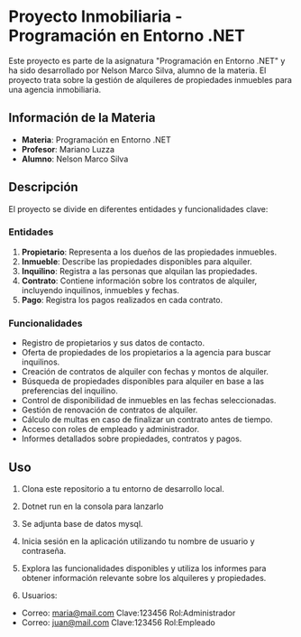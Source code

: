 # Proyecto Inmobiliaria - Programación en Entorno .NET

Este proyecto es parte de la asignatura "Programación en Entorno .NET" y ha sido desarrollado por Nelson Marco Silva, alumno de la materia. El proyecto trata sobre la gestión de alquileres de propiedades inmuebles para una agencia inmobiliaria.

## Información de la Materia

- **Materia**: Programación en Entorno .NET
- **Profesor**: Mariano Luzza
- **Alumno**: Nelson Marco Silva

## Descripción
El proyecto se divide en diferentes entidades y funcionalidades clave:

### Entidades

1. **Propietario**: Representa a los dueños de las propiedades inmuebles.
2. **Inmueble**: Describe las propiedades disponibles para alquiler.
3. **Inquilino**: Registra a las personas que alquilan las propiedades.
4. **Contrato**: Contiene información sobre los contratos de alquiler, incluyendo inquilinos, inmuebles y fechas.
5. **Pago**: Registra los pagos realizados en cada contrato.

### Funcionalidades

- Registro de propietarios y sus datos de contacto.
- Oferta de propiedades de los propietarios a la agencia para buscar inquilinos.
- Creación de contratos de alquiler con fechas y montos de alquiler.
- Búsqueda de propiedades disponibles para alquiler en base a las preferencias del inquilino.
- Control de disponibilidad de inmuebles en las fechas seleccionadas.
- Gestión de renovación de contratos de alquiler.
- Cálculo de multas en caso de finalizar un contrato antes de tiempo.
- Acceso con roles de empleado y administrador.
- Informes detallados sobre propiedades, contratos y pagos.

## Uso

1. Clona este repositorio a tu entorno de desarrollo local.

2. Dotnet run en la consola para lanzarlo

3. Se adjunta base de datos mysql.

4. Inicia sesión en la aplicación utilizando tu nombre de usuario y contraseña.

5. Explora las funcionalidades disponibles y utiliza los informes para obtener información relevante sobre los alquileres y propiedades.

6. Usuarios:
- Correo: maria@mail.com Clave:123456 Rol:Administrador
- Correo: juan@mail.com Clave:123456 Rol:Empleado




